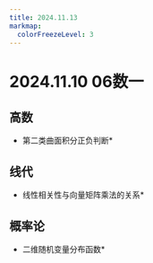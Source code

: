 ```yaml
---
title: 2024.11.13
markmap:
  colorFreezeLevel: 3
---
```


# 2024.11.10 06数一
## 高数
- 第二类曲面积分正负判断*


## 线代
- 线性相关性与向量矩阵乘法的关系*

## 概率论
- 二维随机变量分布函数*
